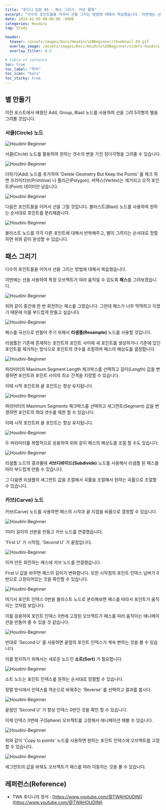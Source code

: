 ```yaml
---
title: "후디니 입문 05 - 패스 그리기, 카브 활용"
excerpt: "다수의 포인트들을 이어서 선을 그리는 방법에 대해서 학습했습니다. 이번에는 선을 사용하여 특정 오브젝트가 따라 움직일 수 있도록 패스를 그려보겠습니다."
date: 2024-02-05 00:00:00 -0000
categories: Houdini
tag: Study

header:
  teaser: /assets/images/Docs/Houdini%20Beginner/thumbnail-05.gif
  overlay_image: /assets/images/Docs/Houdini%20Beginner/sidefx-houdini-hd-logo-01.png
  overlay_filter: 0.5

# table of contents
toc: true
toc_label: "목차"
toc_icon: "bars"
toc_sticky: true
---
```

## 별 만들기
이전 포스트에서 배웠던 Add, Group, Blast 노드를 사용하여 선을 그려 5각형의 별을 그려볼 것입니다.

### 서클(Circle) 노드

![Houdini-Beginner](/assets/images/Docs/Houdini%20Beginner/026.gif)

서클(Circle) 노드를 활용하여 원하는 갯수의 변을 가진 정다각형을 그려줄 수 있습니다.

![Houdini-Beginner](/assets/images/Docs/Houdini%20Beginner/027.gif)

더하기(Add) 노드를 추가하여 'Delete Geometry But Keep the Points' 를 체크 하면 프리미티브(Primitive) 나 폴리곤(Polygon), 버텍스(Vertex)는 제거되고 오직 포인트(Point) 데이터만 남습니다.

![Houdini-Beginner](/assets/images/Docs/Houdini%20Beginner/028.gif)

다음은 포인트들을 이어서 선을 그릴 것입니다. 블라스트(Blast) 노드를 사용하여 원하는 순서대로 포인트를 분리해줍니다. 

![Houdini-Beginner](/assets/images/Docs/Houdini%20Beginner/070.png)

블라스트 노드를 각각 다른 포인트에 대해서 반복해주고, 별이 그려지는 순서대로 정렬하면 위와 같이 완성할 수 있습니다.

## 패스 그리기
다수의 포인트들을 이어서 선을 그리는 방법에 대해서 복습했습니다.

이번에는 선을 사용하여 특정 오브젝트가 따라 움직일 수 있도록 **패스**를 그려보겠습니다.

![Houdini-Beginner](/assets/images/Docs/Houdini%20Beginner/071.png)

위와 같이 중간에 한 번 회전하는 패스를 그렸습니다. 그런데 패스가 너무 딱딱하고 각졌기 때문에 이를 부드럽게 만들고 싶습니다.

![Houdini-Beginner](/assets/images/Docs/Houdini%20Beginner/072.png)

패스를 곡선으로 만들어 주기 위해서 **리샘플(Resample)** 노드를 사용할 것입니다.

리샘플은 기존에 존재하는 포인트와 포인트 사이에 새 포인트를 생성하거나 기존에 있던 포인트를 제거하는 방식으로 포인트의 갯수를 조절하여 패스의 해상도를 결정합니다.

![Houdini-Beginner](/assets/images/Docs/Houdini%20Beginner/029.gif)

파라미터의 Maximum Segment Length 체크박스를 선택하고 길이(Length) 값을 변경하면 포인트와 포인트 사이의 최소 간격을 지정할 수 있습니다.

이때 시작 포인트와 끝 포인트는 항상 유지됩니다.

![Houdini-Beginner](/assets/images/Docs/Houdini%20Beginner/030.gif)

파라미터의 Maximum Segments 체크박스를 선택하고 세그먼트(Segment) 값을 변경하면 포인트의 최대 갯수를 제한 할 수 있습니다.

이때 시작 포인트와 끝 포인트는 항상 유지됩니다.

![Houdini-Beginner](/assets/images/Docs/Houdini%20Beginner/031.gif)

두 파라미터를 복합적으로 응용하여 위와 같이 패스의 해상도를 조절 할 수도 있습니다.

![Houdini-Beginner](/assets/images/Docs/Houdini%20Beginner/032.gif)

리샘플 노드의 결과물에 **서브디바이드(Subdivide)** 노드를 사용해서 리샘플 된 패스를 따라 부드럽게 만들 수 있습니다. 

그 다음엔 리샘플의 세그먼트 값을 조절해서 곡률을 조절해서 원하는 곡률으로 조절할 수 있습니다.

### 카브(Carve) 노드
카브(Carve) 노드를 사용하면 패스의 시작과 끝 지점을 비율으로 결정할 수 있습니다.

![Houdini-Beginner](/assets/images/Docs/Houdini%20Beginner/034.gif)

${1}$미터 길이의 선분을 만들고 카브 노드를 연결했습니다.

'First U' 가 시작점, 'Second U' 가 끝점입니다.

![Houdini-Beginner](/assets/images/Docs/Houdini%20Beginner/035.gif)

아까 만든 회전하는 패스에 카브 노드를 연결했습니다.

First U 값을 바꾸면 패스의 길이가 변화합니다. 또한 시작점의 포인트 인덱스 넘버가 0번으로 고정되어있는 것을 확인할 수 있습니다.

![Houdini-Beginner](/assets/images/Docs/Houdini%20Beginner/036.gif)

여기서 포인트 인덱스 ${0}$번을 블라스트 노드로 분리해보면 패스를 따라서 포인트가 움직이는 것처럼 보입니다.

이를 응용하여 포인트 인덱스 ${0}$번에 고정된 오브젝트가 패스를 따라 움직이는 애니메이션을 만들어 줄 수 있을 것 같습니다.

![Houdini-Beginner](/assets/images/Docs/Houdini%20Beginner/037.gif)

반대로 'Second U' 를 사용하면 끝점의 포인트 인덱스가 계속 변하는 것을 볼 수 있습니다.

이를 방지하기 위해서는 새로운 노드인 **소트(Sort)** 가 필요합니다.

![Houdini-Beginner](/assets/images/Docs/Houdini%20Beginner/073.png)

소트 노드는 포인트 인덱스를 원하는 순서대로 정렬할 수 있습니다.

정렬 방식에서 인덱스를 역순으로 바꿔주는 'Reverse' 를 선택하고 결과를 봅시다.

![Houdini-Beginner](/assets/images/Docs/Houdini%20Beginner/038.gif)

끝점인 'Second U' 가 항상 인덱스 ${0}$번인 것을 확인 할 수 있습니다.

이제 인덱스 ${0}$번에 구(Sphere) 오브젝트를 고정해서 애니메이션 해볼 수 있습니다.

![Houdini-Beginner](/assets/images/Docs/Houdini%20Beginner/074.png)

위와 같이 'Copy to points' 노드를 사용하면 원하는 포인트 인덱스에 오브젝트를 고정할 수 있습니다.

![Houdini-Beginner](/assets/images/Docs/Houdini%20Beginner/039.gif)

세그먼트의 값을 바꿔도 오브젝트가 패스를 따라 이동하는 것을 볼 수 있습니다.

## 레퍼런스(Reference)
- TWA 후디니의 정석 : [https://www.youtube.com/@TWAHOUDINI](https://www.youtube.com/@TWAHOUDINI)
